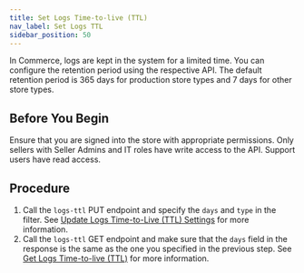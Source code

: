 ```yaml
---
title: Set Logs Time-to-live (TTL)
nav_label: Set Logs TTL
sidebar_position: 50
---
```


In Commerce, logs are kept in the system for a limited time. You can configure the retention period using the respective API. The default retention period is 365 days for production store types and 7 days for other store types.

## Before You Begin

Ensure that you are signed into the store with appropriate permissions. Only sellers with Seller Admins and IT roles have write access to the API. Support users have read access.

## Procedure

1. Call the `logs-ttl` PUT endpoint and specify the `days` and `type` in the filter. See [Update Logs Time-to-Live (TTL) Settings](/docs/commerce-cloud/personal-data/logs-ttl-settings/update-logs-ttl-settings) for more information.
1. Call the `logs-ttl` GET endpoint and make sure that the `days` field in the response is the same as the one you specified in the previous step. See [Get Logs Time-to-live (TTL)](/docs/commerce-cloud/personal-data/logs-ttl-settings/get-logs-ttl-settings) for more information.
